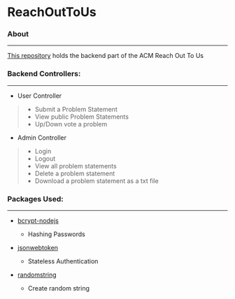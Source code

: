 # ReachOutToUs

### About
----------
[This repository](https://github.com/awasthishubh/ACM_Reach_Out_To_Us) holds the backend part of the ACM Reach Out To Us


### Backend Controllers:
----------
* User Controller

> * Submit a Problem Statement
> * View public Problem Statements
> * Up/Down vote a problem

* Admin Controller

> * Login
> * Logout 
> * View all problem statements
> * Delete a problem statement
> * Download a problem statement as a txt file

### Packages Used:
----------
* [bcrypt-nodejs](https://www.npmjs.com/package/bcrypt-nodejs)
	* Hashing Passwords
  
* [jsonwebtoken](https://www.npmjs.com/package/jsonwebtoken)
	* Stateless Authentication
  
* [randomstring](https://www.npmjs.com/package/randomstring)
	* Create random string

